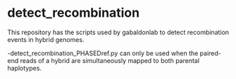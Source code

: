# detect_recombination
This repository has the scripts used by gabaldonlab to detect recombination events in hybrid genomes.

-detect_recombination_PHASEDref.py can only be used when the paired-end reads of a hybrid are simultaneously mapped to both parental haplotypes.
